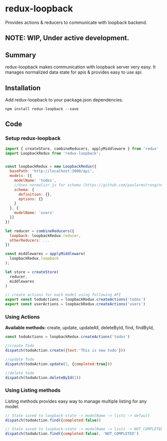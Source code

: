 # redux-loopback
Provides actions & reducers to communicate with loopback backend. 

## NOTE: WIP, Under active development. 

## Summary
redux-loopback makes communication with loopback server very easy. 
It manages normalized data state for apis & provides easy to use api.

## Installation
Add redux-loopback to your package.json dependencies.  

```npm install redux-loopback --save```


## Code

### Setup redux-loopback 

```javascript
import { createStore, combineReducers, applyMiddleware } from 'redux'
import LoopbackRedux from 'redux-loopback';


const loopbackRedux = new LoopbackRedux({
  basePath: 'http://localhost:3000/api',
  models: [{ 
    modelName: 'todos',
    //Uses normalizr.js for schema (https://github.com/paularmstrong/normalizr)
    schema: { 
      definition: {},
      options: {}
    }
  }, { 
    modelName: 'users' 
  }]
})

let reducer = combineReducers({
  loopback: loopbackRedux.reducer,
  otherReducers: ...
})

const middlewares = applyMiddleware(
  loopbackRedux.loopback
);

let store = createStore(
  reducer,
  middlewares
)

// create actions for each model using following API
export const todoActions = loopbackRedux.createActions('todos')
export const userActions = loopbackRedux.createActions('users')

```

### Using Actions  
**Available methods:**
create, update, updateAll, deleteById, find, findById, 

```javascript
const todoActions = loopbackRedux.createActions('todos')

//create Todo
dispatch(todoAction.create({text:'This is new todo'}))

//update Todo
dispatch(todoAction.update(1, {completed:true}))

//delete todo
dispatch(todoAction.deleteById(1))
```

### Using Listing methods
Listing methods provides easy way to manage multiple listing for any model.

```javascript
// State saved to loopback-state -> modelName -> lists -> default
dispatch(todoAction.find({completed:false))

// State saved to loopback-state -> modelName -> lists -> NOT_COMPLETED
dispatch(todoAction.find({completed:false), 'NOT_COMPLETED')

```